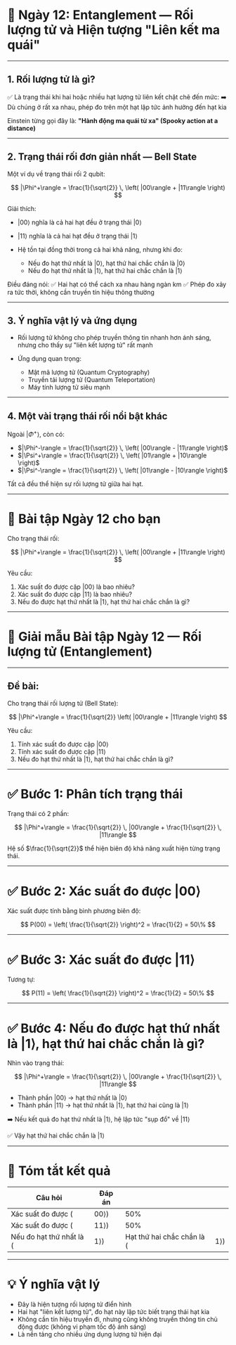 

# 🌟 **Ngày 12: Entanglement — Rối lượng tử và Hiện tượng "Liên kết ma quái"**

---

## **1. Rối lượng tử là gì?**

✅ Là trạng thái khi hai hoặc nhiều hạt lượng tử liên kết chặt chẽ đến mức:
➡️ Dù chúng ở rất xa nhau, phép đo trên một hạt lập tức ảnh hưởng đến hạt kia

Einstein từng gọi đây là:
**"Hành động ma quái từ xa" (Spooky action at a distance)**

---

## **2. Trạng thái rối đơn giản nhất — Bell State**

Một ví dụ về trạng thái rối 2 qubit:

$$
|\Phi^+\rangle = \frac{1}{\sqrt{2}} \, \left( |00\rangle + |11\rangle \right)
$$

Giải thích:

* $|00\rangle$ nghĩa là cả hai hạt đều ở trạng thái $|0⟩$
* $|11\rangle$ nghĩa là cả hai hạt đều ở trạng thái $|1⟩$
* Hệ tồn tại đồng thời trong cả hai khả năng, nhưng khi đo:

  * Nếu đo hạt thứ nhất là $|0⟩$, hạt thứ hai chắc chắn là $|0⟩$
  * Nếu đo hạt thứ nhất là $|1⟩$, hạt thứ hai chắc chắn là $|1⟩$

Điều đáng nói:
✅ Hai hạt có thể cách xa nhau hàng ngàn km
✅ Phép đo xảy ra tức thời, không cần truyền tín hiệu thông thường

---

## **3. Ý nghĩa vật lý và ứng dụng**

* Rối lượng tử không cho phép truyền thông tin nhanh hơn ánh sáng, nhưng cho thấy sự "liên kết lượng tử" rất mạnh
* Ứng dụng quan trọng:

  * Mật mã lượng tử (Quantum Cryptography)
  * Truyền tải lượng tử (Quantum Teleportation)
  * Máy tính lượng tử siêu mạnh

---

## **4. Một vài trạng thái rối nổi bật khác**

Ngoài $|\Phi^+\rangle$, còn có:

* $|\Phi^-\rangle = \frac{1}{\sqrt{2}} \, \left( |00\rangle - |11\rangle \right)$
* $|\Psi^+\rangle = \frac{1}{\sqrt{2}} \, \left( |01\rangle + |10\rangle \right)$
* $|\Psi^-\rangle = \frac{1}{\sqrt{2}} \, \left( |01\rangle - |10\rangle \right)$

Tất cả đều thể hiện sự rối lượng tử giữa hai hạt.

---

# 🎯 **Bài tập Ngày 12 cho bạn**

Cho trạng thái rối:

$$
|\Phi^+\rangle = \frac{1}{\sqrt{2}} \, \left( |00\rangle + |11\rangle \right)
$$

Yêu cầu:

1. Xác suất đo được cặp $|00\rangle$ là bao nhiêu?
2. Xác suất đo được cặp $|11\rangle$ là bao nhiêu?
3. Nếu đo được hạt thứ nhất là $|1⟩$, hạt thứ hai chắc chắn là gì?

---


# 📝 **Giải mẫu Bài tập Ngày 12 — Rối lượng tử (Entanglement)**

---

## **Đề bài:**

Cho trạng thái rối lượng tử (Bell State):

$$
|\Phi^+\rangle = \frac{1}{\sqrt{2}} \left( |00\rangle + |11\rangle \right)
$$

Yêu cầu:

1. Tính xác suất đo được cặp $|00⟩$
2. Tính xác suất đo được cặp $|11⟩$
3. Nếu đo hạt thứ nhất là $|1⟩$, hạt thứ hai chắc chắn là gì?

---

# ✅ **Bước 1: Phân tích trạng thái**

Trạng thái có 2 phần:

$$
|\Phi^+\rangle = \frac{1}{\sqrt{2}} \, |00\rangle + \frac{1}{\sqrt{2}} \, |11\rangle
$$

Hệ số $\frac{1}{\sqrt{2}}$ thể hiện biên độ khả năng xuất hiện từng trạng thái.

---

# ✅ **Bước 2: Xác suất đo được $|00⟩$**

Xác suất được tính bằng bình phương biên độ:

$$
P(00) = \left( \frac{1}{\sqrt{2}} \right)^2 = \frac{1}{2} = 50\%
$$

---

# ✅ **Bước 3: Xác suất đo được $|11⟩$**

Tương tự:

$$
P(11) = \left( \frac{1}{\sqrt{2}} \right)^2 = \frac{1}{2} = 50\%
$$

---

# ✅ **Bước 4: Nếu đo được hạt thứ nhất là $|1⟩$, hạt thứ hai chắc chắn là gì?**

Nhìn vào trạng thái:

$$
|\Phi^+\rangle = \frac{1}{\sqrt{2}} \, |00\rangle + \frac{1}{\sqrt{2}} \, |11\rangle
$$

* Thành phần $|00⟩$ → hạt thứ nhất là $|0⟩$
* Thành phần $|11⟩$ → hạt thứ nhất là $|1⟩$, hạt thứ hai cũng là $|1⟩$

➡️ Nếu kết quả đo hạt thứ nhất là $|1⟩$, hệ lập tức "sụp đổ" về $|11⟩$

✅ Vậy hạt thứ hai chắc chắn là $|1⟩$

---

# 🎯 **Tóm tắt kết quả**

| Câu hỏi                  | Đáp án |                            |     |
| ------------------------ | ------ | -------------------------- | --- |
| Xác suất đo được (       | 00⟩)   | 50%                        |     |
| Xác suất đo được (       | 11⟩)   | 50%                        |     |
| Nếu đo hạt thứ nhất là ( | 1⟩)    | Hạt thứ hai chắc chắn là ( | 1⟩) |

---

# 💡 **Ý nghĩa vật lý**

* Đây là hiện tượng rối lượng tử điển hình
* Hai hạt "liên kết lượng tử", đo hạt này lập tức biết trạng thái hạt kia
* Không cần tín hiệu truyền đi, nhưng cũng không truyền thông tin chủ động được (không vi phạm tốc độ ánh sáng)
* Là nền tảng cho nhiều ứng dụng lượng tử hiện đại

